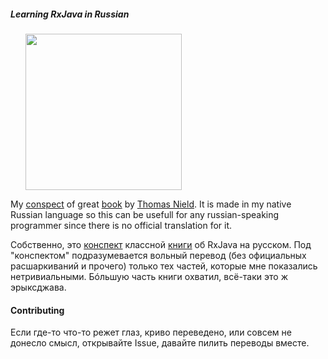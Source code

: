 ##### <b>Learning RxJava in Russian</b>

<ul>
<img src="https://github.com/rcd27/learning-rxjava-ru/blob/master/learning-rxjava.jpg" width="250">
</ul>

My [conspect](https://github.com/rcd27/learning-rxjava-ru/blob/master/conspect.md) 
of great [book](https://www.packtpub.com/application-development/learning-rxjava)
by [Thomas Nield](https://github.com/thomasnield).
It is made in my native Russian language so this can be usefull for any russian-speaking programmer since there is no
official translation for it.

Собственно, это [конспект](https://github.com/rcd27/learning-rxjava-ru/blob/master/conspect.md)  классной [книги](https://www.packtpub.com/application-development/learning-rxjava) об RxJava на русском.
Под "конспектом" подразумевается вольный перевод (без официальных расшаркиваний и прочего) только тех частей, которые мне показались нетривиальными. Бóльшую часть книги охватил, всё-таки это ж эрыксджава.

#### Contributing
Если где-то что-то режет глаз, криво переведено, или совсем не донесло смысл, открывайте Issue, давайте пилить переводы вместе.
